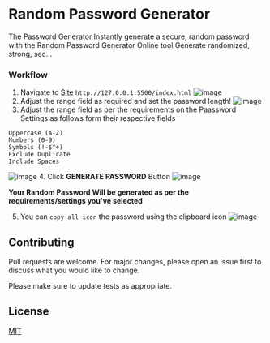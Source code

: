 # Random Password Generator
The Password Generator
Instantly generate a secure, random password with the Random Password Generator Online tool
Generate randomized, strong, sec...


### Workflow
1. Navigate to [Site](index.html) `http://127.0.0.1:5500/index.html`
![image](https://github.com/AbinandhMJ/Randompasswordgenerator/assets/99226172/3f94efed-6606-4915-9c0c-7d1a74f26914)
2. Adjust the range field as required and set the password length!
![image](https://github.com/AbinandhMJ/Randompasswordgenerator/assets/99226172/f9bb999e-50ea-4efe-a6a7-61679a847bf7)
3. Adjust the range field as per the requirements on the Paassword Settings as follows form their respective fields
```Lowercase (a-z) 
Uppercase (A-Z)
Numbers (0-9)
Symbols (!-$^+)
Exclude Duplicate
Include Spaces 
```
![image](https://github.com/AbinandhMJ/Randompasswordgenerator/assets/99226172/38220dfe-9610-4c15-98f8-22a609fe6ece)
4. Click **GENERATE PASSWORD** Button
![image](https://github.com/AbinandhMJ/Randompasswordgenerator/assets/99226172/bcb083ef-f1fb-418f-91da-79c4ff3f3ccc)

**Your Random Password Will be generated as per the requirements/settings you've selected**

5. You can `copy all icon` the password using the clipboard icon 
![image](https://github.com/AbinandhMJ/Randompasswordgenerator/assets/99226172/f2edc456-8035-4a52-9b42-3ff29fb4c9f9)

## Contributing

Pull requests are welcome. For major changes, please open an issue first
to discuss what you would like to change.

Please make sure to update tests as appropriate.

## License

[MIT](https://choosealicense.com/licenses/mit/)
